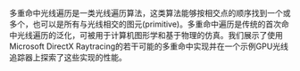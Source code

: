 多重命中光线遍历是一类光线遍历算法，这类算法能够按相交点的顺序找到一个或多个，也可以是所有与光线相交的图元(primitive)。多重命中遍历是传统的首次命中光线遍历的泛化，可被用于计算机图形学和基于物理的仿真。我们展示了使用Microsoft DirectX Raytracing的若干可能的多重命中实现并在一个示例GPU光线追踪器上探索了这些实现的性能。